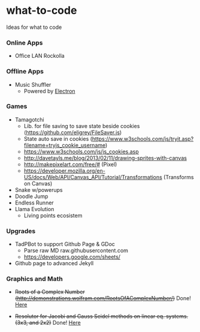 # what-to-code
Ideas for what to code

### Online Apps
 + Office LAN Rockolla

### Offline Apps
 + Music Shuffler
   - Powered by [Electron](https://electron.atom.io/)

### Games
 + Tamagotchi
   - Lib. for file saving to save state beside cookies (https://github.com/eligrey/FileSaver.js)
   - State auto save in cookies (https://www.w3schools.com/js/tryit.asp?filename=tryjs_cookie_username)
   - https://www.w3schools.com/js/js_cookies.asp
   - http://davetayls.me/blog/2013/02/11/drawing-sprites-with-canvas
   - http://makepixelart.com/free/# (Pixel)
   - https://developer.mozilla.org/en-US/docs/Web/API/Canvas_API/Tutorial/Transformations (Transforms on Canvas)
 + Snake w/powerups
 + Doodle Jump
 + Endless Runner
 + Llama Evolution
   - Living points ecosistem
 
### Upgrades
 + TadPBot to support Github Page & GDoc
   - Parse raw MD raw.githubusercontent.com  
   - https://developers.google.com/sheets/
 + Github page to advanced Jekyll

### Graphics and Math
 + ~~Roots of a Complex Number (http://demonstrations.wolfram.com/RootsOfAComplexNumber/)~~ Done! [Here](https://github.com/maadlog/ComplexRoots)
 
 + ~~Resolutor for Jacobi and Gauss Seidel methods on linear eq. systems. (3x3, and 2x2)~~ Done! [Here](https://github.com/maadlog/LES.Solver)

